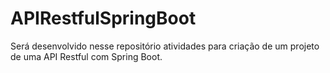 # APIRestfulSpringBoot
Será desenvolvido nesse repositório atividades para criação de um projeto de uma API Restful com Spring Boot.
